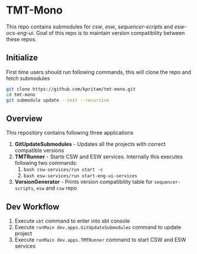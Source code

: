 # TMT-Mono

This repo contains submodules for *csw*, *esw*, *sequencer-scripts* and *esw-ocs-eng-ui*.
Goal of this repo is to maintain version compatibility between these repos.

## Initialize

First time users should run following commands, this will clone the repo and fetch submodules

```bash 
git clone https://github.com/kpritam/tmt-mono.git
cd tmt-mono
git submodule update --init --recursive
```

## Overview

This repository contains following three applications

1. **GitUpdateSubmodules** - Updates all the projects with correct compatible versions
1. **TMTRunner** - Starts CSW and ESW services. Internally this executes following two commands:
    1. `bash csw-services/run start -c`
    1. `bash esw-services/run start-eng-ui-services`
1. **VersionGenerator** - Prints version compatibility table for `sequencer-scripts`, `esw` and `csw` repo

## Dev Workflow

1. Execute `sbt` command to enter into sbt console
1. Execute `runMain dev.apps.GitUpdateSubmodules` command to update project
1. Execute `runMain dev.apps.TMTRunner` command to start CSW and ESW services
